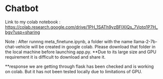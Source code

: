 # Chatbot

Link to my colab notebook : https://colab.research.google.com/drive/1PH_1SATh9yzBFIXIQs_7Vptq1P7H_bgv?usp=sharing

Note : After runnng meta_finetune.ipynb, a folder with the name llama-2-7b-chat-vehicle will be created in google colab.
Please download that folder in the local machine before launching app.py.
**Due to its large size and GPU requirement it is difficult to download and share it.

**response we are getting through flask has been checked and is working on colab. But it has not been tested locally due to limitations of GPU.